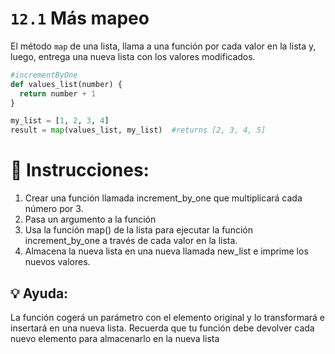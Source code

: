 # `12.1` Más mapeo

El método `map` de una lista, llama a una función por cada valor en la
lista y, luego, entrega una nueva lista con los valores modificados.

```py
#incrementByOne
def values_list(number) {
  return number + 1
}

my_list = [1, 2, 3, 4]
result = map(values_list, my_list)  #returns [2, 3, 4, 5]
```

# 📝 Instrucciones:

1. Crear una función llamada increment_by_one que multiplicará cada número por 3.
2. Pasa un argumento a la función
3. Usa la función map() de la lista para ejecutar la función increment_by_one a través de cada valor en la lista.
4. Almacena la nueva lista en una nueva llamada new_list e imprime los nuevos valores.

## 💡 Ayuda:
La función cogerá un parámetro con el elemento original y lo transformará e insertará en una nueva lista.
Recuerda que tu función debe devolver cada nuevo elemento para almacenarlo en la nueva lista


